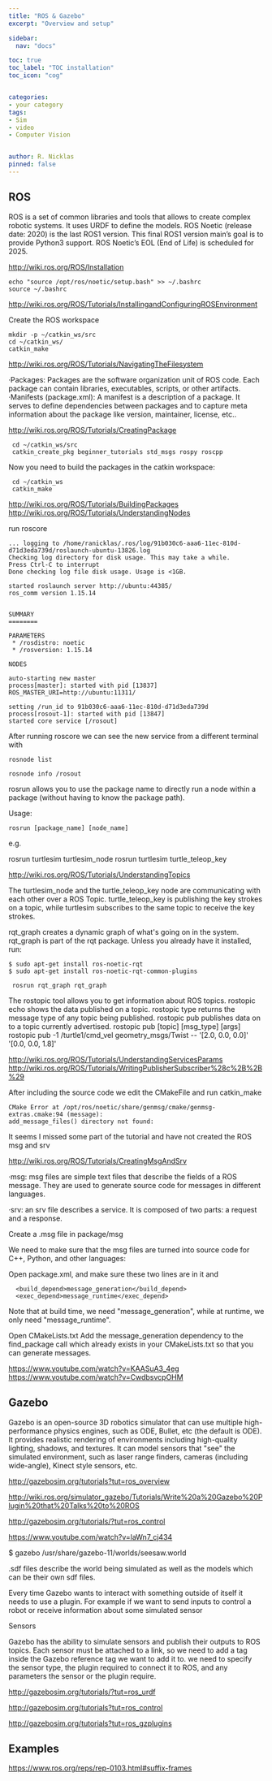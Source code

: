 ```yaml
---
title: "ROS & Gazebo"
excerpt: "Overview and setup"

sidebar:
  nav: "docs"

toc: true
toc_label: "TOC installation"
toc_icon: "cog"


categories:
- your category
tags:
- Sim
- video
- Computer Vision


author: R. Nicklas
pinned: false
---
```



## ROS

ROS is a set of common libraries and tools that allows to create complex robotic systems. It uses URDF to define the models.
ROS Noetic (release date: 2020) is the last ROS1 version. This final ROS1 version main’s goal is to provide Python3 support.
ROS Noetic’s EOL (End of Life) is scheduled for 2025. 


http://wiki.ros.org/ROS/Installation

```
echo "source /opt/ros/noetic/setup.bash" >> ~/.bashrc
source ~/.bashrc
```

http://wiki.ros.org/ROS/Tutorials/InstallingandConfiguringROSEnvironment

Create the ROS workspace 

```
mkdir -p ~/catkin_ws/src
cd ~/catkin_ws/
catkin_make
```

http://wiki.ros.org/ROS/Tutorials/NavigatingTheFilesystem

·Packages: Packages are the software organization unit of ROS code. Each package can contain libraries, executables, scripts, or other artifacts.
·Manifests (package.xml): A manifest is a description of a package. It serves to define dependencies between packages and to capture meta information about the package like version, maintainer, license, etc..


http://wiki.ros.org/ROS/Tutorials/CreatingPackage


```
 cd ~/catkin_ws/src
 catkin_create_pkg beginner_tutorials std_msgs rospy roscpp
```
Now you need to build the packages in the catkin workspace:

```
 cd ~/catkin_ws
 catkin_make
```



http://wiki.ros.org/ROS/Tutorials/BuildingPackages
http://wiki.ros.org/ROS/Tutorials/UnderstandingNodes

run roscore
```
... logging to /home/ranicklas/.ros/log/91b030c6-aaa6-11ec-810d-d71d3eda739d/roslaunch-ubuntu-13826.log
Checking log directory for disk usage. This may take a while.
Press Ctrl-C to interrupt
Done checking log file disk usage. Usage is <1GB.

started roslaunch server http://ubuntu:44385/
ros_comm version 1.15.14


SUMMARY
========

PARAMETERS
 * /rosdistro: noetic
 * /rosversion: 1.15.14

NODES

auto-starting new master
process[master]: started with pid [13837]
ROS_MASTER_URI=http://ubuntu:11311/

setting /run_id to 91b030c6-aaa6-11ec-810d-d71d3eda739d
process[rosout-1]: started with pid [13847]
started core service [/rosout]
```

After running roscore we can see the new service from a different terminal with

```
rosnode list

rosnode info /rosout
```

rosrun allows you to use the package name to directly run a node within a package (without having to know the package path).

Usage:
```
rosrun [package_name] [node_name]
```
e.g.

rosrun turtlesim turtlesim_node
rosrun turtlesim turtle_teleop_key



http://wiki.ros.org/ROS/Tutorials/UnderstandingTopics


The turtlesim_node and the turtle_teleop_key node are communicating with each other over a ROS Topic. turtle_teleop_key is publishing the key strokes on a topic, while turtlesim subscribes to the same topic to receive the key strokes.


rqt_graph creates a dynamic graph of what's going on in the system. rqt_graph is part of the rqt package. Unless you already have it installed, run:

    $ sudo apt-get install ros-noetic-rqt
    $ sudo apt-get install ros-noetic-rqt-common-plugins

```
 rosrun rqt_graph rqt_graph
```

The rostopic tool allows you to get information about ROS topics. 
rostopic echo shows the data published on a topic. 
rostopic type returns the message type of any topic being published. 
rostopic pub publishes data on to a topic currently advertised.
	rostopic pub [topic] [msg_type] [args]
	rostopic pub -1 /turtle1/cmd_vel geometry_msgs/Twist -- '[2.0, 0.0, 0.0]' '[0.0, 0.0, 1.8]' 


http://wiki.ros.org/ROS/Tutorials/UnderstandingServicesParams
http://wiki.ros.org/ROS/Tutorials/WritingPublisherSubscriber%28c%2B%2B%29

After including the source code we edit the CMakeFile and run catkin_make

```
CMake Error at /opt/ros/noetic/share/genmsg/cmake/genmsg-extras.cmake:94 (message):
add_message_files() directory not found:

```

It seems I missed some part of the tutorial and have not created the ROS msg and srv

http://wiki.ros.org/ROS/Tutorials/CreatingMsgAndSrv

·msg: msg files are simple text files that describe the fields of a ROS message. They are used to generate source code for messages in different languages.

·srv: an srv file describes a service. It is composed of two parts: a request and a response. 


Create a .msg file in package/msg

We need to make sure that the msg files are turned into source code for C++, Python, and other languages:

Open package.xml, and make sure these two lines are in it and

```
  <build_depend>message_generation</build_depend>
  <exec_depend>message_runtime</exec_depend>
```

Note that at build time, we need "message_generation", while at runtime, we only need "message_runtime".

Open CMakeLists.txt
Add the message_generation dependency to the find_package call which already exists in your CMakeLists.txt so that you can generate messages.





https://www.youtube.com/watch?v=KAASuA3_4eg
https://www.youtube.com/watch?v=CwdbsvcpOHM

## Gazebo 

Gazebo is an open-source 3D robotics simulator that can use multiple high-performance physics engines, such as ODE, Bullet, etc (the default is ODE). It provides realistic rendering of environments including high-quality lighting, shadows, and textures. It can model sensors that "see" the simulated environment, such as laser range finders, cameras (including wide-angle), Kinect style sensors, etc.

http://gazebosim.org/tutorials?tut=ros_overview

http://wiki.ros.org/simulator_gazebo/Tutorials/Write%20a%20Gazebo%20Plugin%20that%20Talks%20to%20ROS

http://gazebosim.org/tutorials/?tut=ros_control



https://www.youtube.com/watch?v=laWn7_cj434


$ gazebo /usr/share/gazebo-11/worlds/seesaw.world


.sdf files describe the world being simulated as well as the models which can be their own sdf files. 

Every time Gazebo wants to interact with something outside of itself it needs to use a plugin. For example if we want to send inputs to control a robot or receive information about some simulated sensor 


Sensors

Gazebo has the ability to simulate sensors and publish their outputs to ROS topics. Each sensor must be attached to a link, so we need to add a <sensor> tag inside the Gazebo reference tag we want to add it to.
we need to specify the sensor type, the plugin required to connect it to ROS, and any parameters the sensor or the plugin require.


http://gazebosim.org/tutorials/?tut=ros_urdf

http://gazebosim.org/tutorials?tut=ros_control

http://gazebosim.org/tutorials?tut=ros_gzplugins



## Examples

https://www.ros.org/reps/rep-0103.html#suffix-frames


